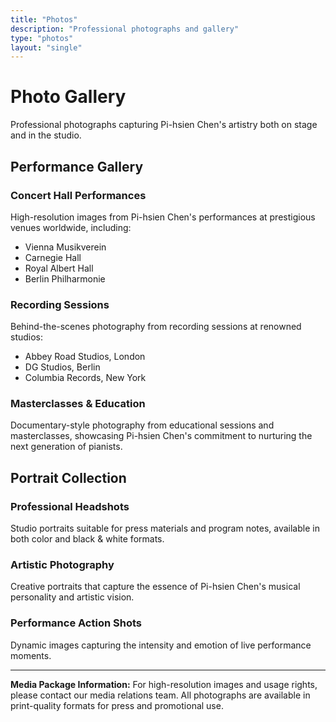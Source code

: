 ```yaml
---
title: "Photos"
description: "Professional photographs and gallery"
type: "photos"
layout: "single"
---
```


# Photo Gallery

Professional photographs capturing Pi-hsien Chen's artistry both on stage and in the studio.

## Performance Gallery

### Concert Hall Performances
High-resolution images from Pi-hsien Chen's performances at prestigious venues worldwide, including:
- Vienna Musikverein
- Carnegie Hall
- Royal Albert Hall
- Berlin Philharmonie

### Recording Sessions
Behind-the-scenes photography from recording sessions at renowned studios:
- Abbey Road Studios, London
- DG Studios, Berlin
- Columbia Records, New York

### Masterclasses & Education
Documentary-style photography from educational sessions and masterclasses, showcasing Pi-hsien Chen's commitment to nurturing the next generation of pianists.

## Portrait Collection

### Professional Headshots
Studio portraits suitable for press materials and program notes, available in both color and black & white formats.

### Artistic Photography
Creative portraits that capture the essence of Pi-hsien Chen's musical personality and artistic vision.

### Performance Action Shots
Dynamic images capturing the intensity and emotion of live performance moments.

---

**Media Package Information:**
For high-resolution images and usage rights, please contact our media relations team. All photographs are available in print-quality formats for press and promotional use.